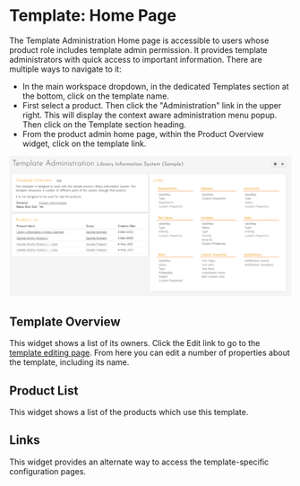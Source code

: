 # Template: Home Page
The Template Administration Home page is accessible to users whose product role includes template admin permission. It provides template administrators with quick access to important information. There are multiple ways to navigate to it: 

- In the main workspace dropdown, in the dedicated Templates section at the bottom, click on the template name.
- First select a product. Then click the "Administration" link in the upper right. This will display the context aware administration menu popup. Then click on the Template section heading. 
- From the product admin home page, within the Product Overview widget, click on the template link.

![](img/Template_Admin_Home.png)

## Template Overview
This widget shows a list of its owners. Click the Edit link to go to the [template editing page](../System-Workspaces/#view-edit-templates). From here you can edit a number of properties about the template, including its name.

## Product List
This widget shows a list of the products which use this template.

## Links
This widget provides an alternate way to access the template-specific configuration pages.



